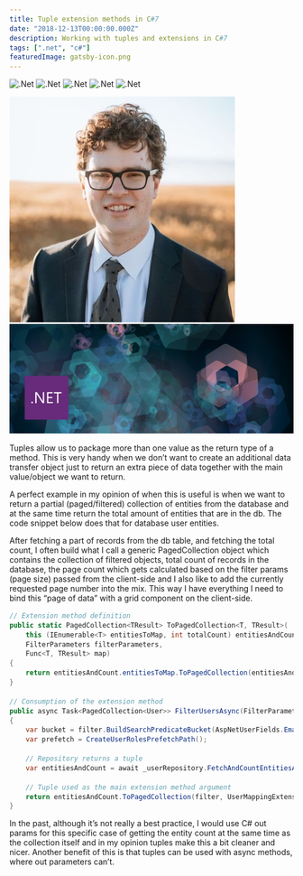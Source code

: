 ```yaml
---
title: Tuple extension methods in C#7
date: "2018-12-13T00:00:00.000Z"
description: Working with tuples and extensions in C#7
tags: [".net", "c#"]
featuredImage: gatsby-icon.png
---
```


![.Net](@assets/profile-pic.jpg)
![.Net](./assets/profile-pic.jpg)
![.Net](/assets/profile-pic.jpg)
![.Net](assets/profile-pic.jpg)
![.Net](../../../../../profile-pic.jpg)

<!-- ![.Net](./gatsby-icon.png) -->
![.Net](../../../../../assets/profile-pic.jpg)
![.Net](../../../../../assets/headers/dot-net-hex.jpg)

Tuples allow us to package more than one value as the return type of a method. This is very handy when we don’t want to create an additional data transfer object just to return an extra piece of data together with the main value/object we want to return.

A perfect example in my opinion of when this is useful is when we want to return a partial (paged/filtered) collection of entities from the database and at the same time return the total amount of entities that are in the db. The code snippet below does that for database user entities.

After fetching a part of records from the db table, and fetching the total count, I often build what I call a generic PagedCollection object which contains the collection of filtered objects, total count of records in the database, the page count which gets calculated based on the filter params (page size) passed from the client-side and I also like to add the currently requested page number into the mix. This way I have everything I need to bind this “page of data” with a grid component on the client-side.

```cs
// Extension method definition
public static PagedCollection<TResult> ToPagedCollection<T, TResult>(
    this (IEnumerable<T> entitiesToMap, int totalCount) entitiesAndCount, // This is the important bit
    FilterParameters filterParameters,
    Func<T, TResult> map)
{
    return entitiesAndCount.entitiesToMap.ToPagedCollection(entitiesAndCount.totalCount, filterParameters?.PagingParameters?.PageSize, map);
}

// Consumption of the extension method
public async Task<PagedCollection<User>> FilterUsersAsync(FilterParameters filter)
{
    var bucket = filter.BuildSearchPredicateBucket(AspNetUserFields.Email);
    var prefetch = CreateUserRolesPrefetchPath();

    // Repository returns a tuple
    var entitiesAndCount = await _userRepository.FetchAndCountEntitiesAsync(filter, bucket, prefetch);

    // Tuple used as the main extension method argument
    return entitiesAndCount.ToPagedCollection(filter, UserMappingExtensions.ToModel);
}
```

In the past, although it’s not really a best practice, I would use C# out params for this specific case of getting the entity count at the same time as the collection itself and in my opinion tuples make this a bit cleaner and nicer. Another benefit of this is that tuples can be used with async methods, where out parameters can’t.

